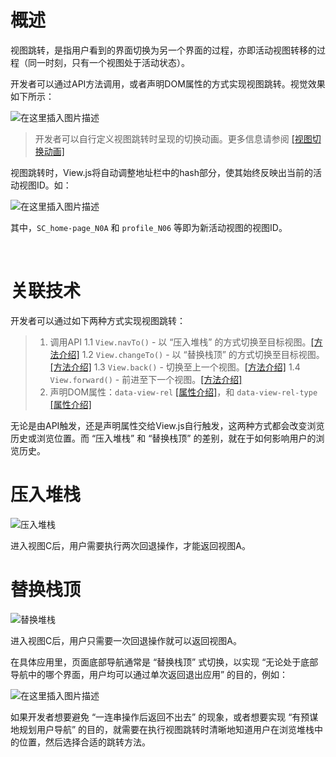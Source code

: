 # 概述
视图跳转，是指用户看到的界面切换为另一个界面的过程，亦即活动视图转移的过程（同一时刻，只有一个视图处于活动状态）。

开发者可以通过API方法调用，或者声明DOM属性的方式实现视图跳转。视觉效果如下所示：

![在这里插入图片描述](https://img-blog.csdnimg.cn/20190803225541748.gif)
> 开发者可以自行定义视图跳转时呈现的切换动画。更多信息请参阅 [\[视图切换动画\]](https://blog.csdn.net/baozhang007/article/details/88364811)

视图跳转时，View.js将自动调整地址栏中的hash部分，使其始终反映出当前的活动视图ID。如：

![在这里插入图片描述](https://img-blog.csdnimg.cn/20190803230429461.gif)

其中，`SC_home-page_N0A` 和 `profile_N06` 等即为新活动视图的视图ID。

<br/>

# 关联技术

开发者可以通过如下两种方式实现视图跳转：
>1. 调用API
>1.1 `View.navTo()` - 以 “压入堆栈” 的方式切换至目标视图。[\[方法介绍\]](http://wzhsoft.com/api.html#api_View-navTo)
>1.2 `View.changeTo()` - 以 “替换栈顶” 的方式切换至目标视图。[\[方法介绍\]](http://wzhsoft.com/api.html#api_View-changeTo)
>1.3 `View.back()` - 切换至上一个视图。[\[方法介绍\]](http://wzhsoft.com/api.html#api_View-back)
>1.4 `View.forward()` - 前进至下一个视图。[\[方法介绍\]](http://wzhsoft.com/api.html#api_View-forward)
>2. 声明DOM属性：`data-view-rel` [\[属性介绍\]](http://wzhsoft.com/attr.html#attr_data-view-rel)，和 `data-view-rel-type` [\[属性介绍\]](http://wzhsoft.com/attr.html#attr_data-view-rel-type)
> 


无论是由API触发，还是声明属性交给View.js自行触发，这两种方式都会改变浏览历史或浏览位置。而 “压入堆栈” 和 “替换栈顶” 的差别，就在于如何影响用户的浏览历史。

# 压入堆栈

![压入堆栈](https://img-blog.csdnimg.cn/20181227133026900.png)

进入视图C后，用户需要执行两次回退操作，才能返回视图A。


# 替换栈顶

![替换堆栈](https://img-blog.csdnimg.cn/20181227133127491.png)

进入视图C后，用户只需要一次回退操作就可以返回视图A。

在具体应用里，页面底部导航通常是 “替换栈顶” 式切换，以实现 “无论处于底部导航中的哪个界面，用户均可以通过单次返回退出应用” 的目的，例如：

![在这里插入图片描述](https://img-blog.csdnimg.cn/20190804123239952.gif)


如果开发者想要避免 “一连串操作后返回不出去” 的现象，或者想要实现 “有预谋地规划用户导航” 的目的，就需要在执行视图跳转时清晰地知道用户在浏览堆栈中的位置，然后选择合适的跳转方法。
